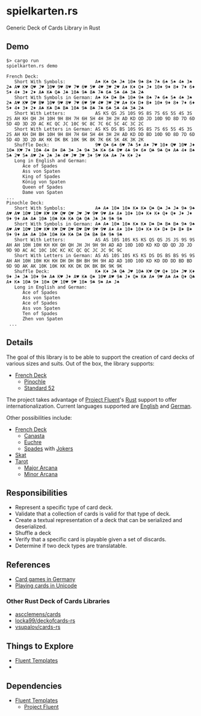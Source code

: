 # spielkarten.rs
Generic Deck of Cards Library in Rust

## Demo

```
$> cargo run
spielkarten.rs demo

French Deck:
   Short With Symbols:           A♠ K♠ Q♠ J♠ 10♠ 9♠ 8♠ 7♠ 6♠ 5♠ 4♠ 3♠ 2♠ A♥ K♥ Q♥ J♥ 10♥ 9♥ 8♥ 7♥ 6♥ 5♥ 4♥ 3♥ 2♥ A♦ K♦ Q♦ J♦ 10♦ 9♦ 8♦ 7♦ 6♦ 5♦ 4♦ 3♦ 2♦ A♣ K♣ Q♣ J♣ 10♣ 9♣ 8♣ 7♣ 6♣ 5♣ 4♣ 3♣ 2♣ 
   Short With Symbols in German: A♠ K♠ D♠ B♠ 10♠ 9♠ 8♠ 7♠ 6♠ 5♠ 4♠ 3♠ 2♠ A♥ K♥ D♥ B♥ 10♥ 9♥ 8♥ 7♥ 6♥ 5♥ 4♥ 3♥ 2♥ A♦ K♦ D♦ B♦ 10♦ 9♦ 8♦ 7♦ 6♦ 5♦ 4♦ 3♦ 2♦ A♣ K♣ D♣ B♣ 10♣ 9♣ 8♣ 7♣ 6♣ 5♣ 4♣ 3♣ 2♣ 
   Short With Letters:           AS KS QS JS 10S 9S 8S 7S 6S 5S 4S 3S 2S AH KH QH JH 10H 9H 8H 7H 6H 5H 4H 3H 2H AD KD QD JD 10D 9D 8D 7D 6D 5D 4D 3D 2D AC KC QC JC 10C 9C 8C 7C 6C 5C 4C 3C 2C 
   Short With Letters in German: AS KS DS BS 10S 9S 8S 7S 6S 5S 4S 3S 2S AH KH DH BH 10H 9H 8H 7H 6H 5H 4H 3H 2H AD KD DD BD 10D 9D 8D 7D 6D 5D 4D 3D 2D AK KK DK BK 10K 9K 8K 7K 6K 5K 4K 3K 2K 
   Shuffle Deck:                 9♥ Q♠ 6♠ 6♥ 7♣ 5♦ A♦ 7♥ 10♦ Q♥ 10♥ J♦ 10♠ K♥ 7♦ 10♣ 4♠ 8♦ 8♣ 3♠ J♠ 9♠ 3♣ K♠ 6♣ 8♥ 4♣ 9♦ 6♦ Q♣ 9♣ Q♦ A♣ 4♦ 8♠ 5♣ 2♥ 5♠ A♥ 2♠ 2♣ J♣ 4♥ J♥ 3♥ 3♦ 5♥ K♣ A♠ 7♠ K♦ 2♦ 
   Long in English and German:
      Ace of Spades 
      Ass von Spaten 
      King of Spades 
      König von Spaten 
      Queen of Spades 
      Dame von Spaten 
...
Pinochle Deck:
   Short With Symbols:           A♠ A♠ 10♠ 10♠ K♠ K♠ Q♠ Q♠ J♠ J♠ 9♠ 9♠ A♥ A♥ 10♥ 10♥ K♥ K♥ Q♥ Q♥ J♥ J♥ 9♥ 9♥ A♦ A♦ 10♦ 10♦ K♦ K♦ Q♦ Q♦ J♦ J♦ 9♦ 9♦ A♣ A♣ 10♣ 10♣ K♣ K♣ Q♣ Q♣ J♣ J♣ 9♣ 9♣ 
   Short With Symbols in German: A♠ A♠ 10♠ 10♠ K♠ K♠ D♠ D♠ B♠ B♠ 9♠ 9♠ A♥ A♥ 10♥ 10♥ K♥ K♥ D♥ D♥ B♥ B♥ 9♥ 9♥ A♦ A♦ 10♦ 10♦ K♦ K♦ D♦ D♦ B♦ B♦ 9♦ 9♦ A♣ A♣ 10♣ 10♣ K♣ K♣ D♣ D♣ B♣ B♣ 9♣ 9♣ 
   Short With Letters:           AS AS 10S 10S KS KS QS QS JS JS 9S 9S AH AH 10H 10H KH KH QH QH JH JH 9H 9H AD AD 10D 10D KD KD QD QD JD JD 9D 9D AC AC 10C 10C KC KC QC QC JC JC 9C 9C 
   Short With Letters in German: AS AS 10S 10S KS KS DS DS BS BS 9S 9S AH AH 10H 10H KH KH DH DH BH BH 9H 9H AD AD 10D 10D KD KD DD DD BD BD 9D 9D AK AK 10K 10K KK KK DK DK BK BK 9K 9K 
   Shuffle Deck:                 K♠ K♦ J♣ Q♣ J♥ 10♣ K♥ Q♥ Q♦ 10♦ J♥ K♦ 9♦ J♠ J♣ 10♦ 9♠ A♣ K♥ J♦ A♥ K♣ Q♠ 10♥ A♥ 9♣ J♦ Q♠ K♣ A♦ 9♥ A♣ A♠ Q♦ Q♣ A♦ K♠ 10♣ 9♦ 10♠ Q♥ 10♥ 9♥ 10♠ 9♣ 9♠ A♠ J♠ 
   Long in English and German:
      Ace of Spades 
      Ass von Spaten 
      Ace of Spades 
      Ass von Spaten 
      Ten of Spades 
      Zhen von Spaten 
 ...
```

## Details

The goal of this library is to be able to support the creation of card
decks of various sizes and suits. Out of the box, the library supports:

* [French Deck](https://en.wikipedia.org/wiki/French_playing_cards)
  * [Pinochle](https://en.wikipedia.org/wiki/Pinochle#Deck)
  * [Standard 52](https://en.wikipedia.org/wiki/Standard_52-card_deck)

The project takes advantage of [Project Fluent](https://www.projectfluent.org/)'s
[Rust](https://github.com/projectfluent/fluent-rs) support to offer
internationalization. Current languages supported are
[English](src/fluent/locales/en-US/french-deck.ftl) and
[German](src/fluent/locales/de/french-deck.ftl).

Other possibilities include:

* [French Deck](https://en.wikipedia.org/wiki/French_playing_cards)
  * [Canasta](https://en.wikipedia.org/wiki/Canasta#Cards_and_deal)
  * [Euchre](https://en.wikipedia.org/wiki/Euchre)
  * [Spades](https://en.wikipedia.org/wiki/Spades_(card_game)#General_overview) with [Jokers](https://en.wikipedia.org/wiki/Joker_(playing_card))
* [Skat](https://en.wikipedia.org/wiki/Skat_(card_game)#Deck)
* [Tarot](https://en.wikipedia.org/wiki/Tarot#Tarot_gaming_decks)
  * [Major Arcana](https://en.wikipedia.org/wiki/Major_Arcana)
  * [Minor Arcana](https://en.wikipedia.org/wiki/Minor_Arcana)


## Responsibilities

* Represent a specific type of card deck.
* Validate that a collection of cards is valid for that type of deck.
* Create a textual representation of a deck that can be serialized and deserialized.
* Shuffle a deck
* Verify that a specific card is playable given a set of discards.
* Determine if two deck types are translatable.

## References

* [Card games in Germany](https://www.pagat.com/national/germany.html)
* [Playing cards in Unicode](https://en.wikipedia.org/wiki/Playing_cards_in_Unicode)

### Other Rust Deck of Cards Libraries

* [ascclemens/cards](https://github.com/ascclemens/cards)
* [locka99/deckofcards-rs](https://github.com/locka99/deckofcards-rs)
* [vsupalov/cards-rs](https://github.com/vsupalov/cards-rs)

## Things to Explore

* [Fluent Templates](https://github.com/XAMPPRocky/fluent-templates)
* 

## Dependencies

* [Fluent Templates](https://github.com/XAMPPRocky/fluent-templates)
  * [Project Fluent](https://www.projectfluent.org/)
